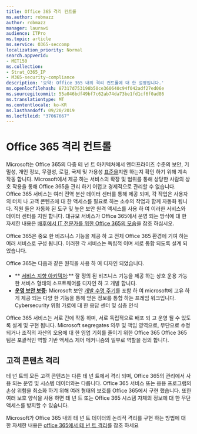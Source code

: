 ```yaml
---
title: Office 365 격리 컨트롤
ms.author: robmazz
author: robmazz
manager: laurawi
audience: ITPro
ms.topic: article
ms.service: O365-seccomp
localization_priority: Normal
search.appverid:
- MET150
ms.collection:
- Strat_O365_IP
- M365-security-compliance
description: '요약: Office 365 내의 격리 컨트롤에 대 한 설명입니다.'
ms.openlocfilehash: 87317d753198b50ce360640c94f042adf27ed06e
ms.sourcegitcommit: 55a046bdf49bf7c62ab74da73be1fd1cf6f0ad86
ms.translationtype: MT
ms.contentlocale: ko-KR
ms.lasthandoff: 09/20/2019
ms.locfileid: "37067667"
---
```

# <a name="office-365-isolation-controls"></a>Office 365 격리 컨트롤 

Microsoft는 Office 365의 다중 테 넌 트 아키텍처에서 엔터프라이즈 수준의 보안, 기밀성, 개인 정보, 무결성, 로컬, 국제 및 가용성 [표준을](https://www.microsoft.com/TrustCenter/Compliance?service=Office#Icons)지원 하는지 확인 하기 위해 계속 작동 합니다. Microsoft에서 제공 하는 서비스의 확장 및 범위를 통해 상당한 사람의 상호 작용을 통해 Office 365을 관리 하기 어렵고 경제적으로 관리할 수 없습니다. Office 365 서비스는 여러 전역 분산 데이터 센터를 통해 제공 되며, 각 작업은 사용자의 터치 나 고객 콘텐츠에 대 한 액세스를 필요로 하는 소수의 작업과 함께 자동화 됩니다. 직원 들은 자동화 된 도구 및 높은 보안 원격 액세스를 사용 하 여 이러한 서비스와 데이터 센터를 지원 합니다. 대규모 서비스가 Office 365에서 운영 되는 방식에 대 한 자세한 내용은 [배후에서 IT 전문가를 위한 Office 365의 모습](https://channel9.msdn.com/Events/SharePoint-Conference/2014/SPC202)을 참조 하십시오.

Office 365은 중요 한 비즈니스 기능을 제공 하 고 전체 Office 365 환경에 기여 하는 여러 서비스로 구성 됩니다. 이러한 각 서비스는 독립적 이며 서로 통합 되도록 설계 되었습니다.

Office 365는 다음과 같은 원칙을 사용 하 여 디자인 되었습니다.

 - ** [서비스 지향 아키텍처](https://msdn.microsoft.com/library/aa480021.aspx):** 잘 정의 된 비즈니스 기능을 제공 하는 상호 운용 가능한 서비스 형태의 소프트웨어를 디자인 하 고 개발 합니다.
 - **[운영 보안 보증](http://www.microsoft.com/download/details.aspx?id=40872):** Microsoft 보안 [개발 수명 주기](https://www.microsoft.com/sdl/default.aspx)를 포함 하 여 microsoft에 고유 하 게 제공 되는 다양 한 기능을 통해 얻은 정보를 통합 하는 프레임 워크입니다. [ ](https://technet.microsoft.com/library/dn440717.aspx)Cybersecurity 위협 가로에 대 한 응답 센터 및 심층 인식

Office 365 서비스는 서로 간에 작동 하며, 서로 독립적으로 배포 되 고 운영 될 수 있도록 설계 및 구현 됩니다. Microsoft segregates 의무 및 책임 영역으로, 무단으로 수정 되거나 조직의 자산의 오용에 대 한 영업 기회를 줄이기 위한 Office 365 Office 365 팀은 포괄적인 역할 기반 액세스 제어 메커니즘의 일부로 역할을 정의 합니다.

## <a name="customer-content-isolation"></a>고객 콘텐츠 격리

테 넌 트의 모든 고객 콘텐츠는 다른 테 넌 트에서 격리 되며, Office 365의 관리에서 사용 되는 운영 및 시스템 데이터와는 다릅니다. Office 365 서비스 또는 응용 프로그램의 손상 위험을 최소화 하기 위해 여러 형태의 보호를 Office 365에서 구현 했습니다. 또한 여러 보호 양식을 사용 하면 테 넌 트 또는 Office 365 시스템 자체의 정보에 대 한 무단 액세스를 방지할 수 있습니다.

Microsoft가 Office 365 내의 테 넌 트 데이터의 논리적 격리를 구현 하는 방법에 대 한 자세한 내용은 [office 365에서 테 넌 트 격리](office-365-tenant-isolation-overview.md)를 참조 하세요
